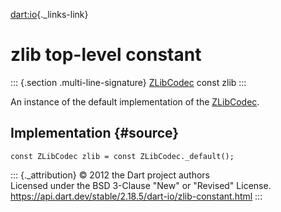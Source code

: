 [dart:io](../dart-io/dart-io-library){._links-link}

zlib top-level constant
=======================

::: {.section .multi-line-signature}
[ZLibCodec](zlibcodec-class) const zlib
:::

An instance of the default implementation of the
[ZLibCodec](zlibcodec-class).

Implementation {#source}
--------------

``` {.language-dart data-language="dart"}
const ZLibCodec zlib = const ZLibCodec._default();
```

::: {._attribution}
© 2012 the Dart project authors\
Licensed under the BSD 3-Clause \"New\" or \"Revised\" License.\
<https://api.dart.dev/stable/2.18.5/dart-io/zlib-constant.html>
:::
